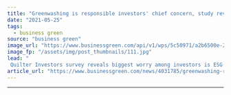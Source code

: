 ```yaml
---
title: "Greenwashing is responsible investors' chief concern, study reveals"
date: "2021-05-25"
tags: 
  - business green
source: "business green"
image_url: "https://www.businessgreen.com/api/v1/wps/5c50971/a2b6500e-23a3-4630-97de-e0b85354f04c/14/iw-climate-change-renewable-014-185x114.jpg"
image_fp: "/assets/img/post_thumbnails/111.jpg"
lead: "
 Quilter Investors survey reveals biggest worry among investors is ESG products are not what they claim to be ..."
article_url: "https://www.businessgreen.com/news/4031785/greenwashing-responsible-investors-chief-concern-study-reveals"
---
```


---
